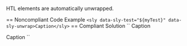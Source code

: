 HTL <sly> elements are automatically unwrapped.

== Noncompliant Code Example
``
<sly data-sly-test="${myTest}" data-sly-unwrap>Caption</sly>
``
== Compliant Solution
``
<sly data-sly-test="${myTest}">Caption</sly>

<sly data-sly-test="${myTest}" data-sly-unwrap="${false}">Caption</sly>
``
